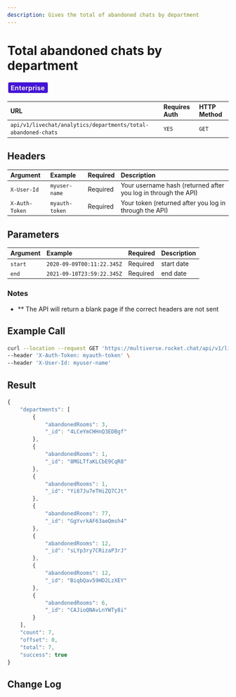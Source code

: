 ```yaml
---
description: Gives the total of abandoned chats by department
---
```


# Total abandoned chats by department

![](../../../../../../../.gitbook/assets/enterprise.jpg)

| URL | Requires Auth | HTTP Method |
| :--- | :--- | :--- |
| `api/v1/livechat/analytics/departments/total-abandoned-chats` | `YES` | `GET` |

## Headers

| Argument | Example | Required | Description |
| :--- | :--- | :--- | :--- |
| `X-User-Id` | `myuser-name` | Required | Your username hash \(returned after you log in through the API\) |
| `X-Auth-Token` | `myauth-token` | Required | Your token \(returned after you log in through the API\) |

## Parameters

| Argument | Example | Required | Description |
| :--- | :--- | :--- | :--- |
| `start` | `2020-09-09T00:11:22.345Z` | Required | start date |
| `end` | `2021-09-10T23:59:22.345Z` | Required | end date |

### Notes

* \*\* The API will return a blank page if the correct headers are not sent

## Example Call

```bash
curl --location --request GET 'https://multiverse.rocket.chat/api/v1/livechat/analytics/departments/total-abandoned-chats?start=2020-09-10T23:59:22.345Z&end=2021-09-10T23:59:22.345Z' \
--header 'X-Auth-Token: myauth-token' \
--header 'X-User-Id: myuser-name'
```

## Result

```javascript
{
    "departments": [
        {
            "abandonedRooms": 3,
            "_id": "4LCeYmCHHnQ3EDBgf"
        },
        {
            "abandonedRooms": 1,
            "_id": "8MGLTfaKLCbE9CqR8"
        },
        {
            "abandonedRooms": 1,
            "_id": "Yi87Ju7eTHiZQ7CJt"
        },
        {
            "abandonedRooms": 77,
            "_id": "GgYvrkAF63aeQmsh4"
        },
        {
            "abandonedRooms": 12,
            "_id": "sLYp3ry7CRizaP3rJ"
        },
        {
            "abandonedRooms": 12,
            "_id": "BiqbQav59HD2LzXEY"
        },
        {
            "abandonedRooms": 6,
            "_id": "CAJioQNAvLnYWTy8i"
        }
    ],
    "count": 7,
    "offset": 0,
    "total": 7,
    "success": true
}
```

## Change Log

